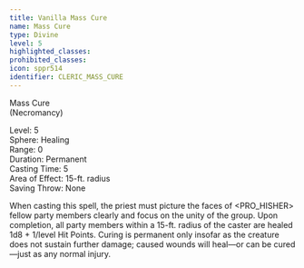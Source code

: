 ```yaml
---
title: Vanilla Mass Cure
name: Mass Cure
type: Divine
level: 5
highlighted_classes: 
prohibited_classes: 
icon: sppr514
identifier: CLERIC_MASS_CURE
---
```

Mass Cure  
(Necromancy)  
  
Level: 5  
Sphere: Healing  
Range: 0  
Duration: Permanent  
Casting Time: 5  
Area of Effect: 15-ft. radius  
Saving Throw: None  
  
When casting this spell, the priest must picture the faces of &lt;PRO_HISHER&gt; fellow party members clearly and focus on the unity of the group. Upon completion, all party members within a 15-ft. radius of the caster are healed 1d8 + 1/level Hit Points. Curing is permanent only insofar as the creature does not sustain further damage; caused wounds will heal—or can be cured—just as any normal injury.  
